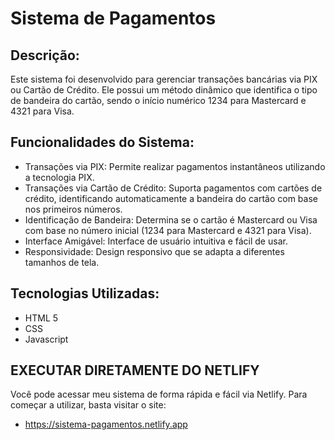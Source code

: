 # Sistema de Pagamentos

## Descrição:
Este sistema foi desenvolvido para gerenciar transações bancárias via PIX ou Cartão de Crédito.
Ele possui um método dinâmico que identifica o tipo de bandeira do cartão, sendo o início numérico 1234 para Mastercard e 4321 para Visa.

## Funcionalidades do Sistema:
- Transações via PIX: Permite realizar pagamentos instantâneos utilizando a tecnologia PIX.
- Transações via Cartão de Crédito: Suporta pagamentos com cartões de crédito, identificando automaticamente a bandeira do cartão com base nos primeiros números.
- Identificação de Bandeira: Determina se o cartão é Mastercard ou Visa com base no número inicial (1234 para Mastercard e 4321 para Visa).
- Interface Amigável: Interface de usuário intuitiva e fácil de usar.
- Responsividade: Design responsivo que se adapta a diferentes tamanhos de tela.

## Tecnologias Utilizadas:
- HTML 5
- CSS
- Javascript


## EXECUTAR DIRETAMENTE DO NETLIFY
Você pode acessar meu sistema de forma rápida e fácil via Netlify. Para começar a utilizar, basta visitar o site:
- https://sistema-pagamentos.netlify.app
